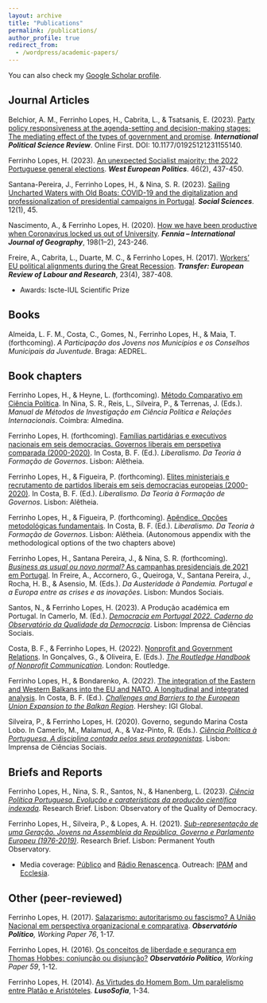 ```yaml
---
layout: archive
title: "Publications"
permalink: /publications/
author_profile: true
redirect_from: 
  - /wordpress/academic-papers/
---
```


You can also check my <a href="https://scholar.google.pt/citations?user=vK-y0CYAAAAJ&hl=pt-PT">Google Scholar profile</a>.

## Journal Articles

Belchior, A. M., Ferrinho Lopes, H., Cabrita, L., & Tsatsanis, E. (2023). [Party policy responsiveness at the agenda-setting and decision-making stages: The mediating effect of the types of government and promise](https://journals.sagepub.com/doi/pdf/10.1177/01925121231155140). <b><i>International Political Science Review</i></b>. Online First. DOI: 10.1177/01925121231155140.

Ferrinho Lopes, H. (2023). [An unexpected Socialist majority: the 2022 Portuguese general elections](https://www.tandfonline.com/doi/pdf/10.1080/01402382.2022.2070983?casa_token=LcYisGvvnAgAAAAA:crAT_E-1iAN4OAOFmhm-S3WVaQplB5ayAlIESzTYBNLhh7yegYlg9JL5K7w0uOAvdUJYpASwsS0Lwg). <b><i>West European Politics</i></b>. 46(2), 437-450.

Santana-Pereira, J., Ferrinho Lopes, H., & Nina, S. R. (2023). [Sailing Uncharted Waters with Old Boats: COVID-19 and the digitalization and professionalization of presidential campaigns in Portugal](https://www.mdpi.com/2076-0760/12/1/45). <b><i>Social Sciences</i></b>. 12(1), 45.

Nascimento, A., & Ferrinho Lopes, H. (2020). [How we have been productive when Coronavirus locked us out of University](https://repositorio.ul.pt/bitstream/10451/45557/1/ICS_ANascimento_How.pdf). <b><i>Fennia – International Journal of Geography</i></b>, 198(1–2), 243-246.

Freire, A., Cabrita, L., Duarte, M. C., & Ferrinho Lopes, H. (2017). [Workers’ EU political alignments during the Great Recession](https://journals.sagepub.com/doi/10.1177/1024258917696239). <b><i>Transfer: European Review of Labour and Research</i></b>, 23(4), 387-408.
* Awards: Iscte-IUL Scientific Prize 


## Books

Almeida, L. F. M., Costa, C., Gomes, N., Ferrinho Lopes, H., & Maia, T. (forthcoming). <i>A Participação dos Jovens nos Municípios e os Conselhos Municipais da Juventude</i>. Braga: AEDREL.


## Book chapters

Ferrinho Lopes, H., & Heyne, L. (forthcoming). [Método Comparativo em Ciência Política](https://www.dropbox.com/s/tkeijmt3ec7ihfv/M%C3%A9todo%20Comparativo%20em%20Ci%C3%AAncia%20Pol%C3%ADtica%20rev.%20HFL%20%26%20LH%2005-04-2023.pdf?dl=0). In Nina, S. R., Reis, L., Silveira, P., & Terrenas, J. (Eds.). <i>Manual de Métodos de Investigação em Ciência Política e Relações Internacionais</i>. Coimbra: Almedina.

Ferrinho Lopes, H. (forthcoming). [Famílias partidárias e executivos nacionais em seis democracias. Governos liberais em perspetiva comparada (2000-2020)](https://www.dropbox.com/s/esljwqlzyfblt5c/Cap%C3%ADtulo%204.%20HFL%20v4%2022-04-2023.pdf?dl=0). In Costa, B. F. (Ed.). <i>Liberalismo. Da Teoria à Formação de Governos</i>. Lisbon: Alêtheia.

Ferrinho Lopes, H., & Figueira, P. (forthcoming). [Elites ministeriais e recrutamento de partidos liberais em seis democracias europeias (2000-2020)](https://www.dropbox.com/s/v3nxleojis0i1ab/Cap%C3%ADtulo%205.%20HFL%20%26%20PF%20v5%2022-04-2023.pdf?dl=0). In Costa, B. F. (Ed.). <i>Liberalismo. Da Teoria à Formação de Governos</i>. Lisbon: Alêtheia.

Ferrinho Lopes, H., & Figueira, P. (forthcoming). [Apêndice. Opções metodológicas fundamentais](https://www.dropbox.com/s/d3lmxwruxumwett/Cap%C3%ADtulo%20metodol%C3%B3gico%20v9%2022-04-2023.pdf?dl=0). In Costa, B. F. (Ed.). <i>Liberalismo. Da Teoria à Formação de Governos.</i> Lisbon: Alêtheia.
(Autonomous appendix with the methodological options of the two chapters above)

Ferrinho Lopes, H., Santana Pereira, J., & Nina, S. R. (forthcoming). [<i>Business as usual ou novo normal?</i> As campanhas presidenciais de 2021 em Portugal](https://www.dropbox.com/s/4r1bivgs6q3rkfm/HFL%2C%20JSP%20%26%20SRN%2022-03-2022%20revisto%20vers%C3%A3o%20final%203.pdf?dl=0). In Freire, A., Accornero, G., Queiroga, V., Santana Pereira, J., Rocha, H. B., & Asensio, M. (Eds.). <i>Da Austeridade à Pandemia. Portugal e a Europa entre as crises e as inovações</i>. Lisbon: Mundos Sociais.

Santos, N., & Ferrinho Lopes, H. (2023). A Produção académica em Portugal. In Camerlo, M. (Ed.). <i>[Democracia em Portugal 2022. Caderno do Observatório da Qualidade da Democracia](https://www.ics.ulisboa.pt/livros/democracia-em-portugal-2022)</i>. Lisbon: Imprensa de Ciências Sociais.

Costa, B. F., & Ferrinho Lopes, H. (2022). [Nonprofit and Government Relations](https://www.taylorfrancis.com/chapters/edit/10.4324/9781003170563-18/nonprofit-government-relations-bruno-ferreira-costa-hugo-ferrinho-lopes?context=ubx&refId=e7773832-d07f-49c1-99e2-9634eed1fd0d). In Gonçalves, G., & Oliveira, E. (Eds.). <i>[The Routledge Handbook of Nonprofit Communication](https://www.routledge.com/The-Routledge-Handbook-of-Nonprofit-Communication/Goncalves-Oliveira/p/book/9780367771775)</i>. London: Routledge.

Ferrinho Lopes, H., & Bondarenko, A. (2022). [The integration of the Eastern and Western Balkans into the EU and NATO. A longitudinal and integrated analysis](https://www.igi-global.com/chapter/the-integration-of-the-eastern-and-western-balkans-into-the-eu-and-nato/295606). In Costa, B. F. (Ed.). <i>[Challenges and Barriers to the European Union Expansion to the Balkan Region](https://www.igi-global.com/book/challenges-barriers-european-union-expansion/275497)</i>. Hershey: IGI Global.

Silveira, P., & Ferrinho Lopes, H. (2020). Governo, segundo Marina Costa Lobo. In Camerlo, M., Malamud, A., & Vaz-Pinto, R. (Eds.). <i>[Ciência Política à Portuguesa. A disciplina contada pelos seus protagonistas](https://repositorio.ul.pt/bitstream/10451/47033/1/ICS_MCamerlo_Ciencia.pdf)</i>. Lisbon: Imprensa de Ciências Sociais.


## Briefs and Reports

Ferrinho Lopes, H., Nina, S. R., Santos, N., & Hanenberg, L. (2023). <i>[Ciência Política Portuguesa. Evolução e caraterísticas da produção científica indexada](https://oqd.ics.ulisboa.pt/webwp/wp-content/uploads/2023/01/2023-Research-Brief-OQD-1.pdf)</i>. Research Brief. Lisbon: Observatory of the Quality of Democracy.

Ferrinho Lopes, H., Silveira, P., & Lopes, A. H. (2021). <i>[Sub-representação de uma Geração. Jovens na Assembleia da República, Governo e Parlamento Europeu (1976-2019)](https://www.opj.ics.ulisboa.pt/wp-content/uploads/ICS-Policy-Brief-2021.pdf)</i>. Research Brief. Lisbon: Permanent Youth Observatory.
* Media coverage: [Público](https://www.publico.pt/2022/11/28/politica/noticia/aqui-ninguem-tweetou-debate-jovens-mostraram-querem-participar-2029537) and [Rádio Renascença](https://rr.sapo.pt/especial%5C/politica/2022/01/27/pedro-silveira-os-governos-nao-podem-ser-um-one-man-show/269893/). Outreach: [IPAM](https://www.ipam.pt/blog/participacao-jovem-na-era-digital/) and [Ecclesia](https://agencia.ecclesia.pt/portal/ha-uma-sub-representacao-cronica-das-novas-geracoes-na-politica-rita-saias/).


## Other (peer-reviewed)

Ferrinho Lopes, H. (2017). [Salazarismo: autoritarismo ou fascismo? A União Nacional em perspectiva organizacional e comparativa](http://www.observatoriopolitico.pt/wp-content/uploads/2017/11/WP_76_HL.pdf). <i><b>Observatório Político</b>, Working Paper 76</i>, 1-17.

Ferrinho Lopes, H. (2016). [Os conceitos de liberdade e segurança em Thomas Hobbes: conjunção ou disjunção?](http://www.observatoriopolitico.pt/wp-content/uploads/2016/03/WP_59_HFL.pdf) <i><b>Observatório Político</b>, Working Paper 59</i>, 1-12.

Ferrinho Lopes, H. (2014). [As Virtudes do Homem Bom. Um paralelismo entre Platão e Aristóteles](http://www.lusosofia.net/textos/20140517-lopes_hugo_2014_virtudes_homem_bom.pdf). <b><i>LusoSofia</i></b>, 1-34.


